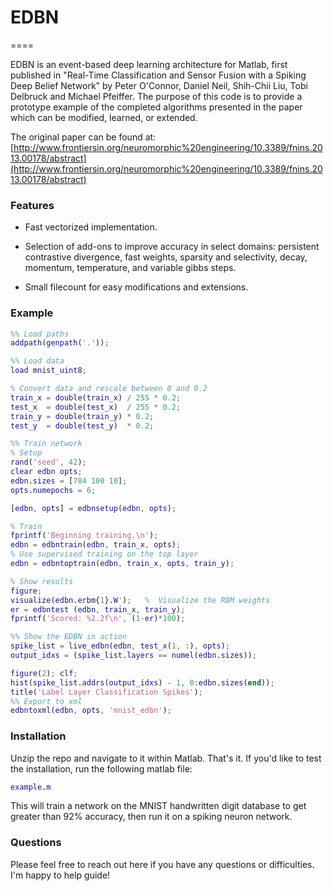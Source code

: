 # EDBN
====

EDBN is an event-based deep learning architecture for Matlab, first published in "Real-Time Classification and Sensor Fusion with a Spiking Deep Belief Network" by Peter O'Connor, Daniel Neil, Shih-Chii Liu, Tobi Delbruck and Michael Pfeiffer.  The purpose of this code is to provide a prototype example of the completed algorithms presented in the paper which can be modified, learned, or extended.

The original paper can be found at:
[http://www.frontiersin.org/neuromorphic%20engineering/10.3389/fnins.2013.00178/abstract](http://www.frontiersin.org/neuromorphic%20engineering/10.3389/fnins.2013.00178/abstract)

### Features

* Fast vectorized implementation.

* Selection of add-ons to improve accuracy in select domains: persistent contrastive divergence, fast weights, sparsity and selectivity, decay, momentum, temperature, and variable gibbs steps.

* Small filecount for easy modifications and extensions.

### Example

```matlab
%% Load paths
addpath(genpath('.'));

%% Load data
load mnist_uint8;

% Convert data and rescale between 0 and 0.2
train_x = double(train_x) / 255 * 0.2;
test_x  = double(test_x)  / 255 * 0.2;
train_y = double(train_y) * 0.2;
test_y  = double(test_y)  * 0.2;

%% Train network
% Setup
rand('seed', 42);
clear edbn opts;
edbn.sizes = [784 100 10];
opts.numepochs = 6;

[edbn, opts] = edbnsetup(edbn, opts);

% Train
fprintf('Beginning training.\n');
edbn = edbntrain(edbn, train_x, opts);
% Use supervised training on the top layer
edbn = edbntoptrain(edbn, train_x, opts, train_y);

% Show results
figure;
visualize(edbn.erbm{1}.W');   %  Visualize the RBM weights
er = edbntest (edbn, train_x, train_y);
fprintf('Scored: %2.2f\n', (1-er)*100);

%% Show the EDBN in action
spike_list = live_edbn(edbn, test_x(1, :), opts);
output_idxs = (spike_list.layers == numel(edbn.sizes));

figure(2); clf;
hist(spike_list.addrs(output_idxs) - 1, 0:edbn.sizes(end));
title('Label Layer Classification Spikes');
%% Export to xml
edbntoxml(edbn, opts, 'mnist_edbn');
```

### Installation

Unzip the repo and navigate to it within Matlab.  That's it.  If you'd like to test the installation, run the following matlab file:
```matlab
example.m
```
This will train a network on the MNIST handwritten digit database to get greater than 92% accuracy, then run it on a spiking neuron network.

### Questions
Please feel free to reach out here if you have any questions or difficulties.  I'm happy to help guide!